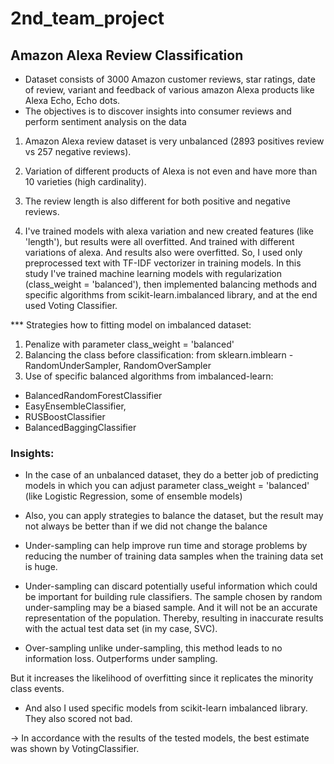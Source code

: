 # 2nd_team_project
## Amazon Alexa Review Classification
- Dataset consists of 3000 Amazon customer reviews, star ratings, date of review, variant and feedback of various amazon Alexa products like Alexa Echo, Echo dots.
- The objectives is to discover insights into consumer reviews and perform sentiment analysis on the data

1. Amazon Alexa review dataset is very unbalanced (2893 positives review vs 257 negative reviews).

2. Variation of different products of Alexa is not even and have more than 10 varieties (high cardinality).

3. The review length is also different for both positive and negative reviews.

4. I've trained models with alexa variation and new created features (like 'length'), but results were all overfitted. And trained with different variations of alexa. And results also were overfitted. So, I used only preprocessed text with TF-IDF vectorizer in training models.
In this study I've trained machine learning models with regularization (class_weight = 'balanced'), then implemented balancing methods and specific algorithms from scikit-learn.imbalanced library, and at the end used Voting Classifier.

*** Strategies how to fitting model on imbalanced dataset:

1. Penalize with parameter class_weight = 'balanced'
2. Balancing the class before classification: from sklearn.imblearn - RandomUnderSampler, RandomOverSampler
3. Use of specific balanced algorithms from imbalanced-learn:
- BalancedRandomForestClassifier
- EasyEnsembleClassifier,
- RUSBoostClassifier
- BalancedBaggingClassifier

### Insights:
- In the case of an unbalanced dataset, they do a better job of predicting models in which you can adjust parameter class_weight = 'balanced' (like Logistic Regression, some of ensemble models)

- Also, you can apply strategies to balance the dataset, but the result may not always be better than if we did not change the balance

- Under-sampling can help improve run time and storage problems by reducing the number of training data samples when the training data set is huge.

- Under-sampling can discard potentially useful information which could be important for building rule classifiers. The sample chosen by random under-sampling may be a biased sample. And it will not be an accurate representation of the population. Thereby, resulting in inaccurate results with the actual test data set (in my case, SVC).

- Over-sampling unlike under-sampling, this method leads to no information loss. Outperforms under sampling.

But it increases the likelihood of overfitting since it replicates the minority class events.

- And also I used specific models from scikit-learn imbalanced library. They also scored not bad.

 -> In accordance with the results of the tested models, the best estimate was shown by VotingClassifier.
